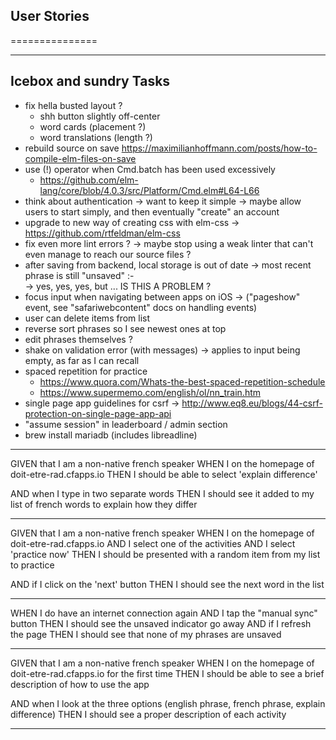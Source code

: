 ## User Stories
===============

---------------------------
**Icebox and sundry Tasks**
---------------------------
* fix hella busted layout ?
  - shh button slightly off-center
  - word cards (placement ?)
  - word translations (length ?)
* rebuild source on save https://maximilianhoffmann.com/posts/how-to-compile-elm-files-on-save
* use (!) operator when Cmd.batch has been used excessively
  - https://github.com/elm-lang/core/blob/4.0.3/src/Platform/Cmd.elm#L64-L66
* think about authentication
  -> want to keep it simple
  -> maybe allow users to start simply, and then eventually "create" an account
* upgrade to new way of creating css with elm-css
  -> https://github.com/rtfeldman/elm-css
* fix even more lint errors ?
  -> maybe stop using a weak linter that can't even manage to reach our source files ?
* after saving from backend, local storage is out of date
  -> most recent phrase is still "unsaved" :-\
  -> yes, yes, yes, but ... IS THIS A PROBLEM ?
* focus input when navigating between apps on iOS
  -> ("pageshow" event, see "safariwebcontent" docs on handling events)
* user can delete items from list
* reverse sort phrases so I see newest ones at top
* edit phrases themselves ?
* shake on validation error (with messages)
  -> applies to input being empty, as far as I can recall
* spaced repetition for practice
  - https://www.quora.com/Whats-the-best-spaced-repetition-schedule
  - https://www.supermemo.com/english/ol/nn_train.htm
* single page app guidelines for csrf
  -> http://www.eq8.eu/blogs/44-csrf-protection-on-single-page-app-api
* "assume session" in leaderboard / admin section
* brew install mariadb (includes libreadline)

-----

GIVEN that I am a non-native french speaker
WHEN I on the homepage of doit-etre-rad.cfapps.io
THEN I should be able to select 'explain difference'

AND when I type in two separate words
THEN I should see it added to my list of french words to explain how they differ

-----

GIVEN that I am a non-native french speaker
WHEN I on the homepage of doit-etre-rad.cfapps.io
AND I select one of the activities
AND I select 'practice now'
THEN I should be presented with a random item from my list to practice

AND if I click on the 'next' button
THEN I should see the next word in the list

-----

WHEN I do have an internet connection again
AND I tap the "manual sync" button
THEN I should see the unsaved indicator go away
AND if I refresh the page
THEN I should see that none of my phrases are unsaved

-----

GIVEN that I am a non-native french speaker
WHEN I on the homepage of doit-etre-rad.cfapps.io for the first time
THEN I should be able to see a brief description of how to use the app

AND when I look at the three options (english phrase, french phrase, explain difference)
THEN I should see a proper description of each activity

-----
